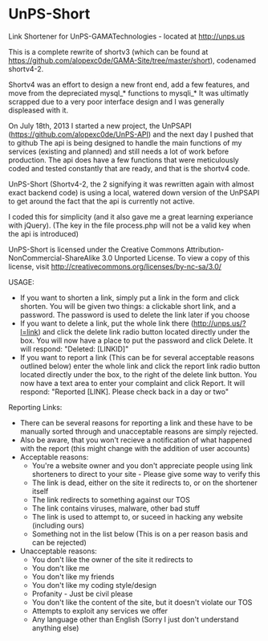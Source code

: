 UnPS-Short
==========

Link Shortener for UnPS-GAMATechnologies - located at http://unps.us

This is a complete rewrite of shortv3 (which can be found at https://github.com/alopexc0de/GAMA-Site/tree/master/short), codenamed shortv4-2.

Shortv4 was an effort to design a new front end, add a few features, and move from the depreciated mysql_* functions to mysqli_*
It was ultimatly scrapped due to a very poor interface design and I was generally displeased with it.

On July 18th, 2013 I started a new project, the UnPSAPI (https://github.com/alopexc0de/UnPS-API) and the next day I pushed that to github
The api is being designed to handle the main functions of my services (existing and planned) and still needs a lot of work before production.
The api does have a few functions that were meticulously coded and tested constantly that are ready, and that is the shortv4 code.

UnPS-Short (Shortv4-2, the 2 signifying it was rewritten again with almost exact backend code) is using a local, watered down version of the UnPSAPI to get around the fact that the api is currently not active.

I coded this for simplicity (and it also gave me a great learning experiance with jQuery).
(The key in the file process.php will not be a valid key when the api is introduced)

UnPS-Short is licensed under the Creative Commons Attribution-NonCommercial-ShareAlike 3.0 Unported License.
To view a copy of this license, visit http://creativecommons.org/licenses/by-nc-sa/3.0/

USAGE:
  - If you want to shorten a link, simply put a link in the form and click shorten. You will be given two things: a clickable short link, and a password. The password is used to delete the link later if you choose
  - If you want to delete a link, put the whole link there (http://unps.us/?l=link) and click the delete link radio button located directly under the box. You will now have a place to put the password and click Delete. It will respond: "Deleted: [LINKID]"
  - If you want to report a link (This can be for several acceptable reasons outlined below) enter the whole link and click the report link radio button located directly under the box, to the right of the delete link button. You now have a text area to enter your complaint and click Report. It will respond: "Reported [LINK]. Please check back in a day or two"
  
Reporting Links:
  - There can be several reasons for reporting a link and these have to be manually sorted through and unacceptable reasons are simply rejected.
  - Also be aware, that you won't recieve a notification of what happened with the report (this might change with the addition of user accounts)
  - Acceptable reasons:
    - You're a website owner and you don't appreciate people using link shorteners to direct to your site - Please give some way to verify this
    - The link is dead, either on the site it redirects to, or on the shortener itself
    - The link redirects to something against our TOS
    - The link contains viruses, malware, other bad stuff
    - The link is used to attempt to, or suceed in hacking any website (including ours)
    - Something not in the list below (This is on a per reason basis and can be rejected)
  - Unacceptable reasons:
    - You don't like the owner of the site it redirects to
    - You don't like me
    - You don't like my friends
    - You don't like my coding style/design
    - Profanity - Just be civil please
    - You don't like the content of the site, but it doesn't violate our TOS
    - Attempts to exploit any services we offer
    - Any language other than English (Sorry I just don't understand anything else)
    

